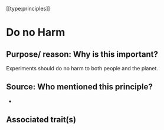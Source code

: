 [[type:principles]]

# Do no Harm

## Purpose/ reason: Why is this important?

Experiments should do no harm to both people and the planet.

## Source: Who mentioned this principle?

-

## Associated trait(s)
  


## 
  


##
